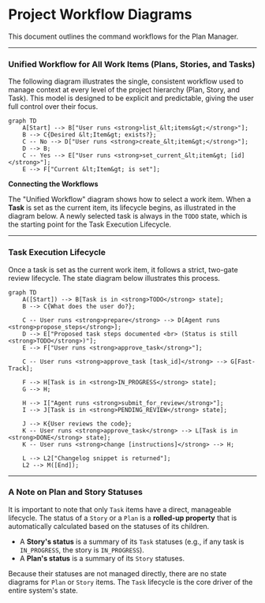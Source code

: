 # Project Workflow Diagrams

This document outlines the command workflows for the Plan Manager.

---

### Unified Workflow for All Work Items (Plans, Stories, and Tasks)

The following diagram illustrates the single, consistent workflow used to manage context at every level of the project hierarchy (Plan, Story, and Task). This model is designed to be explicit and predictable, giving the user full control over their focus.

```mermaid
graph TD
    A[Start] --> B["User runs <strong>list_&lt;items&gt;</strong>"];
    B --> C{Desired &lt;Item&gt; exists?};
    C -- No --> D["User runs <strong>create_&lt;item&gt;</strong>"];
    D --> B;
    C -- Yes --> E["User runs <strong>set_current_&lt;item&gt; [id]</strong>"];
    E --> F["Current &lt;Item&gt; is set"];
```

**Connecting the Workflows**

The "Unified Workflow" diagram shows how to select a work item. When a **Task** is set as the current item, its lifecycle begins, as illustrated in the diagram below. A newly selected task is always in the `TODO` state, which is the starting point for the Task Execution Lifecycle.

---

### Task Execution Lifecycle

Once a task is set as the current work item, it follows a strict, two-gate review lifecycle. The state diagram below illustrates this process.

```mermaid
graph TD
    A([Start]) --> B[Task is in <strong>TODO</strong> state];
    B --> C{What does the user do?};
    
    C -- User runs <strong>prepare</strong> --> D[Agent runs <strong>propose_steps</strong>];
    D --> E["Proposed task steps documented <br> (Status is still <strong>TODO</strong>)"];
    E --> F["User runs <strong>approve_task</strong>"];
    
    C -- User runs <strong>approve_task [task_id]</strong> --> G[Fast-Track];
    
    F --> H[Task is in <strong>IN_PROGRESS</strong> state];
    G --> H;
    
    H --> I["Agent runs <strong>submit_for_review</strong>"];
    I --> J[Task is in <strong>PENDING_REVIEW</strong> state];
    
    J --> K{User reviews the code};
    K -- User runs <strong>approve_task</strong> --> L[Task is in <strong>DONE</strong> state];
    K -- User runs <strong>change [instructions]</strong> --> H;
    
    L --> L2["Changelog snippet is returned"];
    L2 --> M([End]);

```

---

### A Note on Plan and Story Statuses

It is important to note that only `Task` items have a direct, manageable lifecycle. The status of a `Story` or a `Plan` is a **rolled-up property** that is automatically calculated based on the statuses of its children.

-   A **Story's status** is a summary of its `Task` statuses (e.g., if any task is `IN_PROGRESS`, the story is `IN_PROGRESS`).
-   A **Plan's status** is a summary of its `Story` statuses.

Because their statuses are not managed directly, there are no state diagrams for `Plan` or `Story` items. The `Task` lifecycle is the core driver of the entire system's state.
